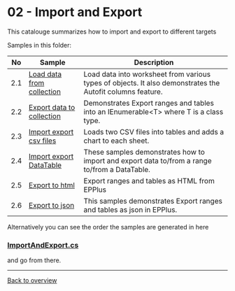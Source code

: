 ﻿# 02 - Import and Export
This catalouge summarizes how to import and export to different targets

Samples in this folder:

|No|Sample|Description|
|---|---|-----------------|
|2.1|[Load data from collection](<01-Load data from collection/Readme.md/>)| Load data into worksheet from various types of objects. It also demonstrates the Autofit columns feature.|
|2.2|[Export data to collection](<02-Export data to collection/Readme.md/>)| Demonstrates Export ranges and tables into an IEnumerable&lt;T&gt; where T is a class type. |
|2.3|[Import export csv files](<03-Import export csv files/Readme.md/>)| Loads two CSV files into tables and adds a chart to each sheet.|
|2.4|[Import export DataTable](<04-Import export DataTable/Readme.md/>)|These samples demonstrates how to import and export data to/from a range to/from a DataTable.|
|2.5|[Export to html](<05-Export to html/Readme.md/>)| Export ranges and tables as HTML from EPPlus|
|2.6|[Export to json](<06-Export to json/Readme.md/>)| This samples demonstrates Export ranges and tables as json in EPPlus. |

Alternatively you can see the order the samples are generated in here
### [ImportAndExport.cs](ImportAndExport.cs)

and go from there.

---
[Back to overview](..%2FReadme.md)